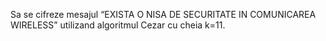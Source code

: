 Sa se cifreze mesajul
“EXISTA O NISA DE SECURITATE IN COMUNICAREA WIRELESS”
utilizand algoritmul Cezar cu cheia k=11.